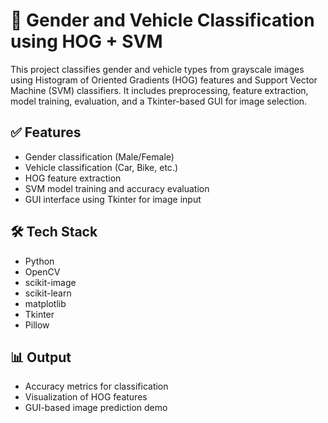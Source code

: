 # 🚗 Gender and Vehicle Classification using HOG + SVM

This project classifies gender and vehicle types from grayscale images using Histogram of Oriented Gradients (HOG) features and Support Vector Machine (SVM) classifiers. It includes preprocessing, feature extraction, model training, evaluation, and a Tkinter-based GUI for image selection.

## ✅ Features

- Gender classification (Male/Female)
- Vehicle classification (Car, Bike, etc.)
- HOG feature extraction
- SVM model training and accuracy evaluation
- GUI interface using Tkinter for image input

## 🛠️ Tech Stack

- Python
- OpenCV
- scikit-image
- scikit-learn
- matplotlib
- Tkinter
- Pillow

## 📊 Output

- Accuracy metrics for classification
- Visualization of HOG features
- GUI-based image prediction demo
